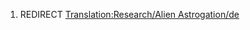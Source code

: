 1.  REDIRECT [Translation:Research/Alien
    Astrogation/de](Translation:Research/Alien_Astrogation/de "wikilink")